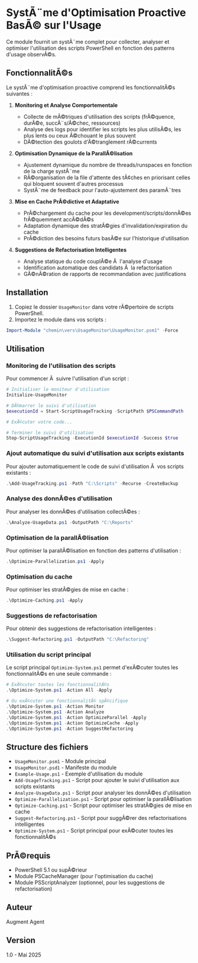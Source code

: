 # SystÃ¨me d'Optimisation Proactive BasÃ© sur l'Usage

Ce module fournit un systÃ¨me complet pour collecter, analyser et optimiser l'utilisation des scripts PowerShell en fonction des patterns d'usage observÃ©s.

## FonctionnalitÃ©s

Le systÃ¨me d'optimisation proactive comprend les fonctionnalitÃ©s suivantes :

1. **Monitoring et Analyse Comportementale**
   - Collecte de mÃ©triques d'utilisation des scripts (frÃ©quence, durÃ©e, succÃ¨s/Ã©chec, ressources)
   - Analyse des logs pour identifier les scripts les plus utilisÃ©s, les plus lents ou ceux Ã©chouant le plus souvent
   - DÃ©tection des goulots d'Ã©tranglement rÃ©currents

2. **Optimisation Dynamique de la ParallÃ©lisation**
   - Ajustement dynamique du nombre de threads/runspaces en fonction de la charge systÃ¨me
   - RÃ©organisation de la file d'attente des tÃ¢ches en priorisant celles qui bloquent souvent d'autres processus
   - SystÃ¨me de feedback pour l'auto-ajustement des paramÃ¨tres

3. **Mise en Cache PrÃ©dictive et Adaptative**
   - PrÃ©chargement du cache pour les development/scripts/donnÃ©es frÃ©quemment accÃ©dÃ©s
   - Adaptation dynamique des stratÃ©gies d'invalidation/expiration du cache
   - PrÃ©diction des besoins futurs basÃ©e sur l'historique d'utilisation

4. **Suggestions de Refactorisation Intelligentes**
   - Analyse statique du code couplÃ©e Ã  l'analyse d'usage
   - Identification automatique des candidats Ã  la refactorisation
   - GÃ©nÃ©ration de rapports de recommandation avec justifications

## Installation

1. Copiez le dossier `UsageMonitor` dans votre rÃ©pertoire de scripts PowerShell.
2. Importez le module dans vos scripts :

```powershell
Import-Module "chemin\vers\UsageMonitor\UsageMonitor.psm1" -Force
```

## Utilisation

### Monitoring de l'utilisation des scripts

Pour commencer Ã  suivre l'utilisation d'un script :

```powershell
# Initialiser le moniteur d'utilisation
Initialize-UsageMonitor

# DÃ©marrer le suivi d'utilisation
$executionId = Start-ScriptUsageTracking -ScriptPath $PSCommandPath

# ExÃ©cuter votre code...

# Terminer le suivi d'utilisation
Stop-ScriptUsageTracking -ExecutionId $executionId -Success $true
```

### Ajout automatique du suivi d'utilisation aux scripts existants

Pour ajouter automatiquement le code de suivi d'utilisation Ã  vos scripts existants :

```powershell
.\Add-UsageTracking.ps1 -Path "C:\Scripts" -Recurse -CreateBackup
```

### Analyse des donnÃ©es d'utilisation

Pour analyser les donnÃ©es d'utilisation collectÃ©es :

```powershell
.\Analyze-UsageData.ps1 -OutputPath "C:\Reports"
```

### Optimisation de la parallÃ©lisation

Pour optimiser la parallÃ©lisation en fonction des patterns d'utilisation :

```powershell
.\Optimize-Parallelization.ps1 -Apply
```

### Optimisation du cache

Pour optimiser les stratÃ©gies de mise en cache :

```powershell
.\Optimize-Caching.ps1 -Apply
```

### Suggestions de refactorisation

Pour obtenir des suggestions de refactorisation intelligentes :

```powershell
.\Suggest-Refactoring.ps1 -OutputPath "C:\Refactoring"
```

### Utilisation du script principal

Le script principal `Optimize-System.ps1` permet d'exÃ©cuter toutes les fonctionnalitÃ©s en une seule commande :

```powershell
# ExÃ©cuter toutes les fonctionnalitÃ©s
.\Optimize-System.ps1 -Action All -Apply

# Ou exÃ©cuter une fonctionnalitÃ© spÃ©cifique
.\Optimize-System.ps1 -Action Monitor
.\Optimize-System.ps1 -Action Analyze
.\Optimize-System.ps1 -Action OptimizeParallel -Apply
.\Optimize-System.ps1 -Action OptimizeCache -Apply
.\Optimize-System.ps1 -Action SuggestRefactoring
```

## Structure des fichiers

- `UsageMonitor.psm1` - Module principal
- `UsageMonitor.psd1` - Manifeste du module
- `Example-Usage.ps1` - Exemple d'utilisation du module
- `Add-UsageTracking.ps1` - Script pour ajouter le suivi d'utilisation aux scripts existants
- `Analyze-UsageData.ps1` - Script pour analyser les donnÃ©es d'utilisation
- `Optimize-Parallelization.ps1` - Script pour optimiser la parallÃ©lisation
- `Optimize-Caching.ps1` - Script pour optimiser les stratÃ©gies de mise en cache
- `Suggest-Refactoring.ps1` - Script pour suggÃ©rer des refactorisations intelligentes
- `Optimize-System.ps1` - Script principal pour exÃ©cuter toutes les fonctionnalitÃ©s

## PrÃ©requis

- PowerShell 5.1 ou supÃ©rieur
- Module PSCacheManager (pour l'optimisation du cache)
- Module PSScriptAnalyzer (optionnel, pour les suggestions de refactorisation)

## Auteur

Augment Agent

## Version

1.0 - Mai 2025
